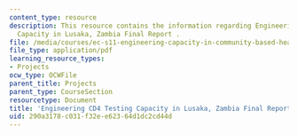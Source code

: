 ```yaml
---
content_type: resource
description: This resource contains the information regarding Engineering CD4 Testing
  Capacity in Lusaka, Zambia Final Report .
file: /media/courses/ec-s11-engineering-capacity-in-community-based-healthcare-fall-2005/290a3178c031f32ee62364d1dc2cd44d_MITEC_S11F05_cd4cnt_cidrz.pdf
file_type: application/pdf
learning_resource_types:
- Projects
ocw_type: OCWFile
parent_title: Projects
parent_type: CourseSection
resourcetype: Document
title: 'Engineering CD4 Testing Capacity in Lusaka, Zambia Final Report '
uid: 290a3178-c031-f32e-e623-64d1dc2cd44d
---
```

